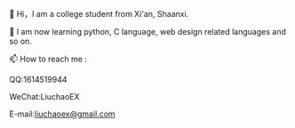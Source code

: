 👋   Hi，I am a college student from Xi'an, Shaanxi.
  
🌱   I am now learning python, C language, web design related languages and so on.
  
📫   How to reach me :

  QQ:1614519944

  WeChat:LiuchaoEX

  E-mail:liuchaoex@gmail.com

